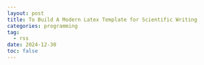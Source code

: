 ```yaml
---
layout: post
title: To Build A Modern Latex Template for Scientific Writing
categories: programming
tag: 
  - rss
date: 2024-12-30
toc: false
---
```

